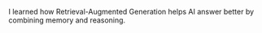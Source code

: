 I learned how Retrieval-Augmented Generation helps AI answer better by combining memory and reasoning.

